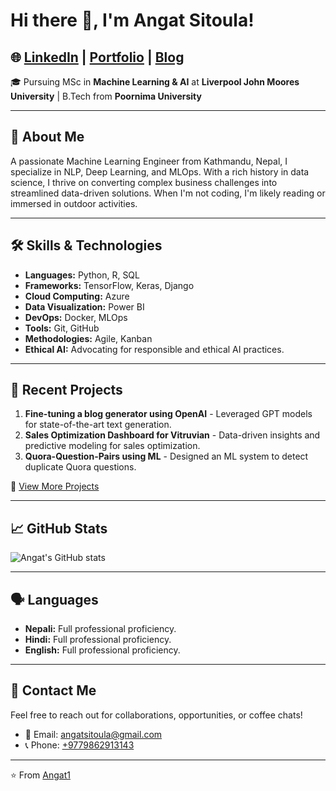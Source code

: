 # Hi there 👋, I'm Angat Sitoula!

## 🌐 [LinkedIn](https://www.linkedin.com/in/angatsitoula) | [Portfolio](#) | [Blog](#)

🎓 Pursuing MSc in **Machine Learning & AI** at **Liverpool John Moores University** | B.Tech from **Poornima University**

---

## 🚀 **About Me**
A passionate Machine Learning Engineer from Kathmandu, Nepal, I specialize in NLP, Deep Learning, and MLOps. With a rich history in data science, I thrive on converting complex business challenges into streamlined data-driven solutions. When I'm not coding, I'm likely reading or immersed in outdoor activities.

---

## 🛠 **Skills & Technologies**
- **Languages:** Python, R, SQL
- **Frameworks:** TensorFlow, Keras, Django
- **Cloud Computing:** Azure
- **Data Visualization:** Power BI
- **DevOps:** Docker, MLOps
- **Tools:** Git, GitHub
- **Methodologies:** Agile, Kanban
- **Ethical AI:** Advocating for responsible and ethical AI practices.

---

## 🌟 **Recent Projects**
1. **Fine-tuning a blog generator using OpenAI** - Leveraged GPT models for state-of-the-art text generation.
2. **Sales Optimization Dashboard for Vitruvian** - Data-driven insights and predictive modeling for sales optimization.
3. **Quora-Question-Pairs using ML** - Designed an ML system to detect duplicate Quora questions.

🔗 [View More Projects](#)

---

## 📈 **GitHub Stats**
![Angat's GitHub stats](https://github-readme-stats.vercel.app/api?username=Angat1&show_icons=true&theme=radical)

---

## 🗣 **Languages**
- **Nepali:** Full professional proficiency.
- **Hindi:** Full professional proficiency.
- **English:** Full professional proficiency.

---

## 💌 **Contact Me**
Feel free to reach out for collaborations, opportunities, or coffee chats!
- 📧 Email: [angatsitoula@gmail.com](mailto:angatsitoula@gmail.com)
- 📞 Phone: [+9779862913143](tel:+9779862913143)
---
⭐️ From [Angat1](https://github.com/Angat1)
